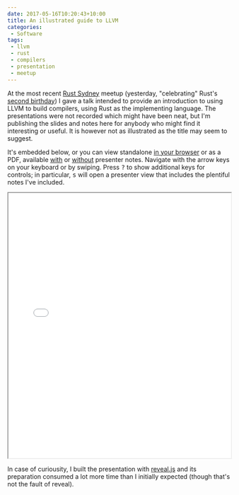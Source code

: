 ```yaml
---
date: 2017-05-16T10:20:43+10:00
title: An illustrated guide to LLVM
categories:
 - Software
tags:
 - llvm
 - rust
 - compilers
 - presentation
 - meetup
---
```


At the most recent [Rust Sydney][meetup] meetup (yesterday, "celebrating" Rust's
[second birthday][birthday]) I gave a talk intended to provide an introduction
to using LLVM to build compilers, using Rust as the implementing language. The
presentations were not recorded which might have been neat, but I'm publishing
the slides and notes here for anybody who might find it interesting or useful.
It is however not as illustrated as the title may seem to suggest.

[meetup]: https://github.com/rustsydney
[birthday]: https://blog.rust-lang.org/2015/05/15/Rust-1.0.html

It's embedded below, or you can view standalone [in your browser][preso] or as
a PDF, available [with][with-notes] or [without][without-notes] presenter
notes. Navigate with the
arrow keys on your keyboard or by swiping. Press <kbd>?</kbd> to show additional
keys for controls; in particular, <kbd>s</kbd> will open a presenter view that
includes the plentiful notes I've included.

[preso]: /2017/illustrated-llvm-presentation/index.html
[with-notes]: /2017/illustrated-llvm-notes.pdf
[without-notes]: /2017/illustrated-llvm.pdf

<iframe style="max-width: 100%; width: 800px; max-height: 100%; height: 600px"
        src="/2017/illustrated-llvm-presentation/index.html">
</iframe>

In case of curiousity, I built the presentation with
[reveal.js](https://github.com/hakimel/reveal.js) and its preparation consumed a
lot more time than I initially expected (though that's not the fault of reveal).
